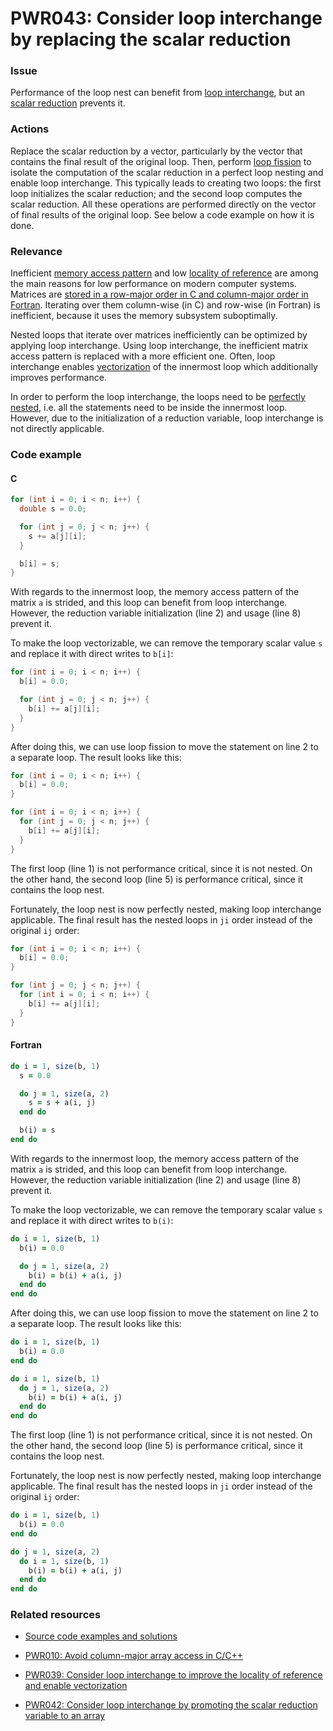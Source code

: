 # PWR043: Consider loop interchange by replacing the scalar reduction

### Issue

Performance of the loop nest can benefit from
[loop interchange](../../Glossary/Loop-interchange.md), but an
[scalar reduction](../../Glossary/Patterns-for-performance-optimization/Scalar-reduction.md)
prevents it.

### Actions

Replace the scalar reduction by a vector, particularly by the vector that
contains the final result of the original loop. Then, perform
[loop fission](../../Glossary/Loop-fission.md) to isolate the computation of the
scalar reduction in a perfect loop nesting and enable loop interchange. This
typically leads to creating two loops: the first loop initializes the scalar
reduction; and the second loop computes the scalar reduction. All these
operations are performed directly on the vector of final results of the original
loop. See below a code example on how it is done.

### Relevance

Inefficient [memory access pattern](../../Glossary/Memory-access-pattern.md) and low
[locality of reference](../../Glossary/Locality-of-reference.md) are among the main
reasons for low performance on modern computer systems. Matrices are
[stored in a row-major order in C and column-major order in Fortran](../../Glossary/Row-major-and-column-major-order.md).
Iterating over them column-wise (in C) and row-wise (in Fortran) is inefficient,
because it uses the memory subsystem suboptimally.

Nested loops that iterate over matrices inefficiently can be optimized by
applying loop interchange. Using loop interchange, the inefficient matrix access
pattern is replaced with a more efficient one. Often, loop interchange enables
[vectorization](../../Glossary/Vectorization.md) of the innermost loop which
additionally improves performance.

In order to perform the loop interchange, the loops need to be
[perfectly nested](../../Glossary/Perfect-loop-nesting.md), i.e. all the statements
need to be inside the innermost loop. However, due to the initialization of a
reduction variable, loop interchange is not directly applicable.

### Code example

#### C

```c
for (int i = 0; i < n; i++) {
  double s = 0.0;

  for (int j = 0; j < n; j++) {
    s += a[j][i];
  }

  b[i] = s;
}
```

With regards to the innermost loop, the memory access pattern of the matrix `a`
is strided, and this loop can benefit from loop interchange. However, the
reduction variable initialization (line 2) and usage (line 8) prevent it.

To make the loop vectorizable, we can remove the temporary scalar value `s` and
replace it with direct writes to `b[i]`:

```c
for (int i = 0; i < n; i++) {
  b[i] = 0.0;

  for (int j = 0; j < n; j++) {
    b[i] += a[j][i];
  }
}
```

After doing this, we can use loop fission to move the statement on line 2 to a
separate loop. The result looks like this:

```c
for (int i = 0; i < n; i++) {
  b[i] = 0.0;
}

for (int i = 0; i < n; i++) {
  for (int j = 0; j < n; j++) {
    b[i] += a[j][i];
  }
}
```

The first loop (line 1) is not performance critical, since it is not nested. On
the other hand, the second loop (line 5) is performance critical, since it
contains the loop nest.

Fortunately, the loop nest is now perfectly nested, making loop interchange
applicable. The final result has the nested loops in `ji` order instead of the
original `ij` order:

```c
for (int i = 0; i < n; i++) {
  b[i] = 0.0;
}

for (int j = 0; j < n; j++) {
  for (int i = 0; i < n; i++) {
    b[i] += a[j][i];
  }
}
```

#### Fortran

```f90
do i = 1, size(b, 1)
  s = 0.0

  do j = 1, size(a, 2)
    s = s + a(i, j)
  end do

  b(i) = s
end do
```

With regards to the innermost loop, the memory access pattern of the matrix `a`
is strided, and this loop can benefit from loop interchange. However, the
reduction variable initialization (line 2) and usage (line 8) prevent it.

To make the loop vectorizable, we can remove the temporary scalar value `s` and
replace it with direct writes to `b(i)`:

```f90
do i = 1, size(b, 1)
  b(i) = 0.0

  do j = 1, size(a, 2)
    b(i) = b(i) + a(i, j)
  end do
end do
```

After doing this, we can use loop fission to move the statement on line 2 to a
separate loop. The result looks like this:

```f90
do i = 1, size(b, 1)
  b(i) = 0.0
end do

do i = 1, size(b, 1)
  do j = 1, size(a, 2)
    b(i) = b(i) + a(i, j)
  end do
end do
```

The first loop (line 1) is not performance critical, since it is not nested. On
the other hand, the second loop (line 5) is performance critical, since it
contains the loop nest.

Fortunately, the loop nest is now perfectly nested, making loop interchange
applicable. The final result has the nested loops in `ji` order instead of the
original `ij` order:

```f90
do i = 1, size(b, 1)
  b(i) = 0.0
end do

do j = 1, size(a, 2)
  do i = 1, size(b, 1)
    b(i) = b(i) + a(i, j)
  end do
end do
```

### Related resources

* [Source code examples and solutions](../PWR043/)

* [PWR010: Avoid column-major array access in C/C++](../PWR010/README.md)

* [PWR039: Consider loop interchange to improve the locality of reference and enable vectorization](../PWR039/README.md)

* [PWR042: Consider loop interchange by promoting the scalar reduction variable to an array](../PWR042/README.md)
